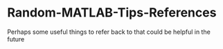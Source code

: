 # Random-MATLAB-Tips-References
Perhaps some useful things to refer back to that could be helpful in the future 
